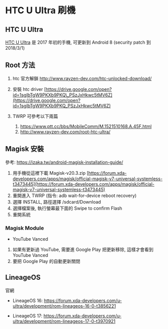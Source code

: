 # HTC U Ultra 刷機


## HTC U Ultra

[HTC U Ultra](https://zh.m.wikipedia.org/zh-tw/HTC_U_Ultra) 是 2017 年初的手機, 可更新到 Android 8 (security patch 到 2018/3/1)

## Root 方法

1.  htc 官方解鎖 http://www.rayzen-dev.com/htc-unlocked-download/
    
2.  安裝 htc driver [https://drive.google.com/open?id=1sgIbTgW9PKXb9PKQ\_PSzJxHkwc5tMV6Z](https://drive.google.com/open?id=1sgIbTgW9PKXb9PKQ_PSzJxHkwc5tMV6Z)
    
3.  TWRP 可參考以下兩篇
    1. https://www.ptt.cc/bbs/MobileComm/M.1521510168.A.45F.html
    1. http://www.rayzen-dev.com/root-htc-ultra/

## Magisk 安裝

參考: https://izaka.tw/android-magisk-installation-guide/

1.  用手機從這裡下載 Magisk-v20.3.zip [https://forum.xda-developers.com/apps/magisk/official-magisk-v7-universal-systemless-t3473445](https://forum.xda-developers.com/apps/magisk/official-magisk-v7-universal-systemless-t3473445)
1.  重開進入 TWRP (指令: adb wait-for-device reboot recovery)
1.  選擇 INSTALL, 路徑選擇 /sdcard/Download
1.  選擇檔案後, 執行螢幕最下面的 Swipe to confirm Flash
1.  重開系統   

### Magisk Module

*   YouTube Vanced

1.  如果有更新過 YouTube, 需要進 Google Play 把更新移除, 這樣才會看到 YouTube Vanced
2.  要把 Google Play 的自動更新關閉

## LineageOS

官網

*   LineageOS 16: https://forum.xda-developers.com/u-ultra/development/rom-lineageos-16-0-t3856221
    
*   LineageOS 17: https://forum.xda-developers.com/u-ultra/development/rom-lineageos-17-0-t3970921

